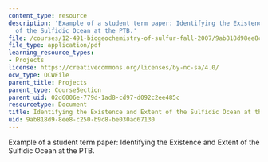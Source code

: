 ```yaml
---
content_type: resource
description: 'Example of a student term paper: Identifying the Existence and Extent
  of the Sulfidic Ocean at the PTB.'
file: /courses/12-491-biogeochemistry-of-sulfur-fall-2007/9ab818d98ee8c250b9c8be030ad67130_hays.pdf
file_type: application/pdf
learning_resource_types:
- Projects
license: https://creativecommons.org/licenses/by-nc-sa/4.0/
ocw_type: OCWFile
parent_title: Projects
parent_type: CourseSection
parent_uid: 02d6006e-779d-1ad8-cd97-d092c2ee485c
resourcetype: Document
title: Identifying the Existence and Extent of the Sulfidic Ocean at the PTB
uid: 9ab818d9-8ee8-c250-b9c8-be030ad67130
---
```

Example of a student term paper: Identifying the Existence and Extent of the Sulfidic Ocean at the PTB.